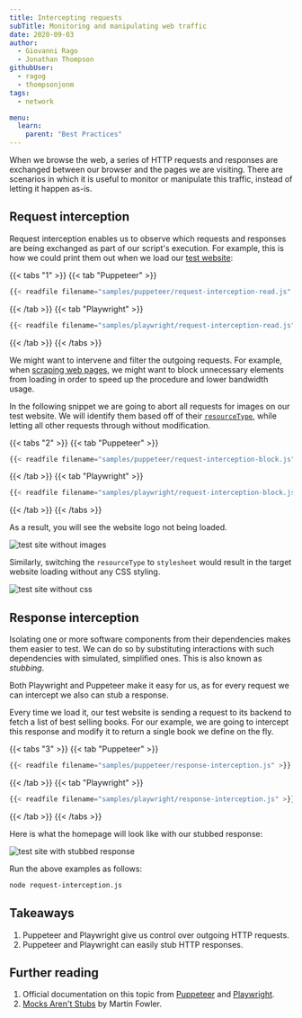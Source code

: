 ```yaml
---
title: Intercepting requests
subTitle: Monitoring and manipulating web traffic
date: 2020-09-03
author:
  - Giovanni Rago
  - Jonathan Thompson
githubUser:
  - ragog
  - thompsonjonm
tags:
  - network

menu:
  learn:
    parent: "Best Practices"
---
```


When we browse the web, a series of HTTP requests and responses are exchanged between our browser and the pages we are visiting. There are scenarios in which it is useful to monitor or manipulate this traffic, instead of letting it happen as-is.

<!-- more -->

## Request interception

Request interception enables us to observe which requests and responses are being exchanged as part of our script's execution. For example, this is how we could print them out when we load our [test website](https://danube-webshop.herokuapp.com):

{{< tabs "1" >}}
{{< tab "Puppeteer" >}}
```js
{{< readfile filename="samples/puppeteer/request-interception-read.js" >}}
```
{{< /tab >}}
{{< tab "Playwright" >}}
```js
{{< readfile filename="samples/playwright/request-interception-read.js" >}}
```
{{< /tab >}}
{{< /tabs >}}

We might want to intervene and filter the outgoing requests. For example, when [scraping web pages](/learn/headless/basics-scraping/), we might want to block unnecessary elements from loading in order to speed up the procedure and lower bandwidth usage.

In the following snippet we are going to abort all requests for images on our test website. We will identify them based off of their [`resourceType`](https://pptr.dev/#?product=Puppeteer&version=v5.2.1&show=api-httprequestresourcetype), while letting all other requests through without modification.

{{< tabs "2" >}}
{{< tab "Puppeteer" >}}
```js {9-14}
{{< readfile filename="samples/puppeteer/request-interception-block.js" >}}
```
{{< /tab >}}
{{< tab "Playwright" >}}
```js {9-13}
{{< readfile filename="samples/playwright/request-interception-block.js" >}}
```
{{< /tab >}}
{{< /tabs >}}

 As a result, you will see the website logo not being loaded.

 ![test site without images](/samples/images/request-interception-image.png)

 Similarly, switching the `resourceType` to `stylesheet` would result in the target website loading without any CSS styling.

 ![test site without css](/samples/images/request-interception-css.png)

## Response interception

Isolating one or more software components from their dependencies makes them easier to test. We can do so by substituting interactions with such dependencies with simulated, simplified ones. This is also known as _stubbing_.

Both Playwright and Puppeteer make it easy for us, as for every request we can intercept we also can stub a response.

Every time we load it, our test website is sending a request to its backend to fetch a list of best selling books. For our example, we are going to intercept this response and modify it to return a single book we define on the fly.

{{< tabs "3" >}}
{{< tab "Puppeteer" >}}
```js {19-28}
{{< readfile filename="samples/puppeteer/response-interception.js" >}}
```
{{< /tab >}}
{{< tab "Playwright" >}}
```js {19-24}
{{< readfile filename="samples/playwright/response-interception.js" >}}
```
{{< /tab >}}
{{< /tabs >}}

Here is what the homepage will look like with our stubbed response:

![test site with stubbed response](/samples/images/response-interception.png)

Run the above examples as follows:
```sh
node request-interception.js
```

## Takeaways

1. Puppeteer and Playwright give us control over outgoing HTTP requests.
2. Puppeteer and Playwright can easily stub HTTP responses.

## Further reading

1. Official documentation on this topic from [Puppeteer](https://pptr.dev/#?product=Puppeteer&version=v5.2.1&show=api-class-httprequest) and [Playwright](https://playwright.dev/#version=v1.3.0&path=docs%2Fnetwork.md&q=handle-requests).
2. [Mocks Aren't Stubs](https://martinfowler.com/articles/mocksArentStubs.html) by Martin Fowler.
